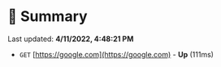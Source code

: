 # 📖 Summary
Last updated: **4/11/2022, 4:48:21 PM**

- `GET` [https://google.com](https://google.com) - **Up** (111ms)

